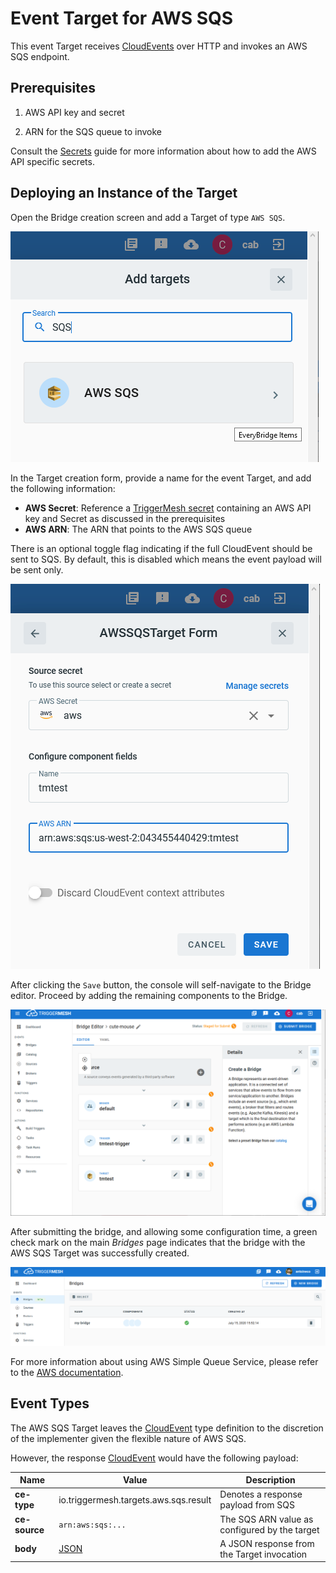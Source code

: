 # Event Target for AWS SQS

This event Target receives [CloudEvents][ce] over HTTP and invokes an AWS SQS endpoint.

## Prerequisites

1. AWS API key and secret

1. ARN for the SQS queue to invoke

Consult the [Secrets](../guides/secrets.md) guide for more information about
how to add the AWS API specific secrets.

## Deploying an Instance of the Target

Open the Bridge creation screen and add a Target of type `AWS SQS`.

![Adding an SQS Target](../images/aws-targets/aws-sqs-bridge-create-1.png)

In the Target creation form, provide a name for the event Target, and add the following information:

* **AWS Secret**: Reference a [TriggerMesh secret](../guides/secrets.md) containing an AWS API key and Secret as discussed in the prerequisites
* **AWS ARN**: The ARN that points to the AWS SQS queue

There is an optional toggle flag indicating if the full CloudEvent should be sent
to SQS. By default, this is disabled which means the event payload
will be sent only.

![AWS SQS Target form](../images/aws-targets/aws-sqs-bridge-create-2.png)

After clicking the `Save` button, the console will self-navigate to the Bridge editor. Proceed by adding the remaining components to the Bridge.

![Bridge overview](../images/aws-targets/aws-sqs-bridge-create-3.png)

After submitting the bridge, and allowing some configuration time, a green check mark on the main _Bridges_ page indicates that the bridge with the AWS SQS Target was successfully created.

![Bridge status](../images/bridge-status-green.png)

For more information about using AWS Simple Queue Service, please refer to the [AWS documentation][docs].

## Event Types

The AWS SQS Target leaves the [CloudEvent][ce] type definition to the discretion of
the implementer given the flexible nature of AWS SQS.

However, the response [CloudEvent][ce] would have the following payload:

| Name | Value | Description |
|---|---|---|
|**ce-type**|io.triggermesh.targets.aws.sqs.result|Denotes a response payload from SQS|
|**ce-source**|`arn:aws:sqs:...`|The SQS ARN value as configured by the target|
|**body**|[JSON][ce-jsonformat]|A JSON response from the Target invocation|



[ce]: https://cloudevents.io/
[docs]: https://docs.aws.amazon.com/sqs/
[ce-jsonformat]: https://github.com/cloudevents/spec/blob/v1.0/json-format.md
